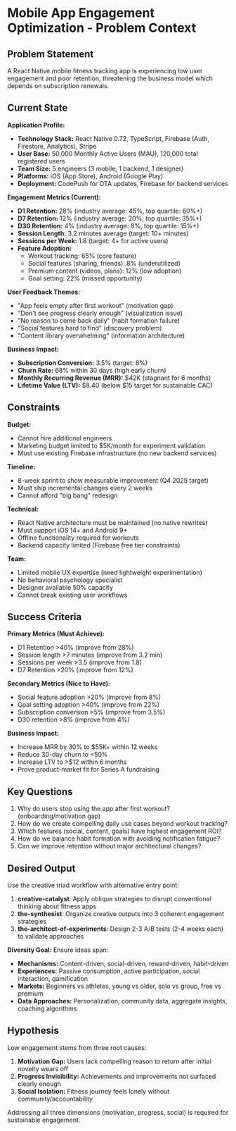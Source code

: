 # Mobile App Engagement Optimization - Problem Context

## Problem Statement

A React Native mobile fitness tracking app is experiencing low user engagement and poor retention, threatening the business model which depends on subscription renewals.

## Current State

**Application Profile:**
- **Technology Stack:** React Native 0.72, TypeScript, Firebase (Auth, Firestore, Analytics), Stripe
- **User Base:** 50,000 Monthly Active Users (MAU), 120,000 total registered users
- **Team Size:** 5 engineers (3 mobile, 1 backend, 1 designer)
- **Platforms:** iOS (App Store), Android (Google Play)
- **Deployment:** CodePush for OTA updates, Firebase for backend services

**Engagement Metrics (Current):**
- **D1 Retention:** 28% (industry average: 45%, top quartile: 60%+)
- **D7 Retention:** 12% (industry average: 20%, top quartile: 35%+)
- **D30 Retention:** 4% (industry average: 8%, top quartile: 15%+)
- **Session Length:** 3.2 minutes average (target: 10+ minutes)
- **Sessions per Week:** 1.8 (target: 4+ for active users)
- **Feature Adoption:**
  - Workout tracking: 65% (core feature)
  - Social features (sharing, friends): 8% (underutilized)
  - Premium content (videos, plans): 12% (low adoption)
  - Goal setting: 22% (missed opportunity)

**User Feedback Themes:**
- "App feels empty after first workout" (motivation gap)
- "Don't see progress clearly enough" (visualization issue)
- "No reason to come back daily" (habit formation failure)
- "Social features hard to find" (discovery problem)
- "Content library overwhelming" (information architecture)

**Business Impact:**
- **Subscription Conversion:** 3.5% (target: 8%)
- **Churn Rate:** 68% within 30 days (high early churn)
- **Monthly Recurring Revenue (MRR):** $42K (stagnant for 6 months)
- **Lifetime Value (LTV):** $8.40 (below $15 target for sustainable CAC)

## Constraints

**Budget:**
- Cannot hire additional engineers
- Marketing budget limited to $5K/month for experiment validation
- Must use existing Firebase infrastructure (no new backend services)

**Timeline:**
- 8-week sprint to show measurable improvement (Q4 2025 target)
- Must ship incremental changes every 2 weeks
- Cannot afford "big bang" redesign

**Technical:**
- React Native architecture must be maintained (no native rewrites)
- Must support iOS 14+ and Android 9+
- Offline functionality required for workouts
- Backend capacity limited (Firebase free tier constraints)

**Team:**
- Limited mobile UX expertise (need lightweight experimentation)
- No behavioral psychology specialist
- Designer available 50% capacity
- Cannot break existing user workflows

## Success Criteria

**Primary Metrics (Must Achieve):**
- D1 Retention >40% (improve from 28%)
- Session length >7 minutes (improve from 3.2 min)
- Sessions per week >3.5 (improve from 1.8)
- D7 Retention >20% (improve from 12%)

**Secondary Metrics (Nice to Have):**
- Social feature adoption >20% (improve from 8%)
- Goal setting adoption >40% (improve from 22%)
- Subscription conversion >5% (improve from 3.5%)
- D30 retention >8% (improve from 4%)

**Business Impact:**
- Increase MRR by 30% to $55K+ within 12 weeks
- Reduce 30-day churn to <50%
- Increase LTV to >$12 within 6 months
- Prove product-market fit for Series A fundraising

## Key Questions

1. Why do users stop using the app after first workout? (onboarding/motivation gap)
2. How do we create compelling daily use cases beyond workout tracking?
3. Which features (social, content, goals) have highest engagement ROI?
4. How do we balance habit formation with avoiding notification fatigue?
5. Can we improve retention without major architectural changes?

## Desired Output

Use the creative triad workflow with alternative entry point:
1. **creative-catalyst**: Apply oblique strategies to disrupt conventional thinking about fitness apps
2. **the-synthesist**: Organize creative outputs into 3 coherent engagement strategies
3. **the-architect-of-experiments**: Design 2-3 A/B tests (2-4 weeks each) to validate approaches

**Diversity Goal:** Ensure ideas span:
- **Mechanisms:** Content-driven, social-driven, reward-driven, habit-driven
- **Experiences:** Passive consumption, active participation, social interaction, gamification
- **Markets:** Beginners vs athletes, young vs older, solo vs group, free vs premium
- **Data Approaches:** Personalization, community data, aggregate insights, coaching algorithms

## Hypothesis

Low engagement stems from three root causes:
1. **Motivation Gap:** Users lack compelling reason to return after initial novelty wears off
2. **Progress Invisibility:** Achievements and improvements not surfaced clearly enough
3. **Social Isolation:** Fitness journey feels lonely without community/accountability

Addressing all three dimensions (motivation, progress, social) is required for sustainable engagement.
